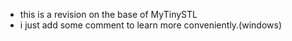  - this is a revision on the base of MyTinySTL
 - i just add some comment to learn more conveniently.(windows)
